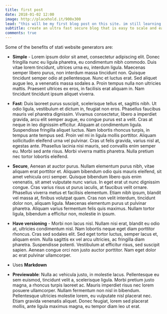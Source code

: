 ```yaml
---
title: first post
date: 2018-01-02 12:00
image: http://placehold.it/900x300
lead: "this will be my first blog post on this site. im still learning all of the details."
subtitle: create an ultra fast secure blog that is easy to scale and easy to maintain
comments: true
---
```


Some of the benefits of stati website generators are:

- **Simple** - Lorem ipsum dolor sit amet, consectetur adipiscing elit. Donec fringilla nunc eu ligula pharetra, eu condimentum nibh commodo. Duis vitae lorem tincidunt, ultrices urna eu, interdum ligula. Maecenas semper libero purus, non interdum massa tincidunt non. Quisque tincidunt semper odio at pellentesque. Nunc et luctus erat. Sed aliquet augue leo, a venenatis massa sodales a. Proin tempus nulla non ultricies mattis. Praesent ultrices ex eros, in facilisis erat aliquam in. Nam tincidunt tincidunt ipsum aliquet viverra.

- **Fast**: Duis laoreet purus suscipit, scelerisque tellus et, sagittis nibh. Ut odio ligula, vestibulum et dictum in, feugiat non eros. Phasellus faucibus mauris vel pharetra dignissim. Vivamus consectetur, libero a imperdiet gravida, arcu elit semper augue, eu congue purus est a velit. Cras at neque in leo dignissim efficitur. Aliquam at condimentum ligula. Suspendisse fringilla aliquet luctus. Nam lobortis rhoncus turpis, in tempus ante tempus sed. Proin vel mi in ligula mollis porttitor. Aliquam sollicitudin eleifend urna vel pulvinar. Cras ut felis gravida, varius nisl at, egestas ante. Phasellus lacinia nisi mauris, sed convallis enim semper eu. Morbi sed ante risus. Morbi viverra mattis pharetra. Nulla pretium nec tortor lobortis eleifend.

- **Secure**, Aenean at auctor purus. Nullam elementum purus nibh, vitae aliquam erat porttitor et. Aliquam bibendum odio quis mauris eleifend, sit amet vehicula orci semper. Quisque bibendum libero quis enim venenatis, sit amet vulputate nunc varius. In eget erat ut nunc dignissim congue. Cras varius risus ut purus iaculis, at faucibus velit ornare. Phasellus viverra metus et facilisis elementum. Etiam nibh ipsum, blandit vel massa at, finibus volutpat quam. Cras non velit interdum, tincidunt dolor non, aliquam ligula. Maecenas elementum purus ut pulvinar pharetra. Aliquam varius fermentum felis quis maximus. Nullam tortor ligula, bibendum a efficitur non, molestie in ipsum.

- **Have versioning** - Morbi non lacus nisl. Nullam nisi erat, blandit eu odio at, ultricies condimentum nisl. Nam lobortis neque eget diam porttitor rhoncus. Cras sed sodales elit. Sed eget tortor luctus, semper lacus et, aliquam enim. Nulla sagittis ex vel arcu ultricies, ac fringilla diam pharetra. Suspendisse potenti. Vestibulum at efficitur risus, sed suscipit sapien. Aenean congue orci non justo auctor porttitor. Nam eget dolor ac erat pulvinar ullamcorper.

- Uses **Markdown**

- **Previewable**: Nulla ac vehicula justo, in molestie lacus. Pellentesque eu sem euismod, tincidunt velit a, scelerisque ligula. Morbi pretium justo magna, a rhoncus turpis laoreet ac. Mauris imperdiet risus nec lorem posuere ullamcorper. Nullam fermentum non nisl in bibendum. Pellentesque ultricies molestie lorem, eu vulputate nisl placerat nec. Etiam gravida venenatis aliquet. Donec feugiat, lorem sed placerat mollis, ante ligula maximus magna, eu tempor diam leo ut erat.